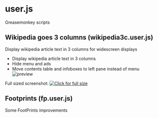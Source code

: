 user.js
=======

Greasemonkey scripts

Wikipedia goes 3 columns (wikipedia3c.user.js)
----------------------------------------------
Display wikipedia article text in 3 columns for widescreen displays
- Display wikipedia article text in 3 columns
- Hide menu and ads 
- Move contents table and infoboxes to left pane instead of menu
![preview](http://1.bp.blogspot.com/-j0sbw10ndLQ/UPxBnUaBp9I/AAAAAAAAANA/1BSX73ByFXQ/s500/wiki.png "Wikipedia goes 3 columns")

Full sized screenshot:
[![Click for full size](http://3.bp.blogspot.com/-cmqD3fDPoMA/UmtpdelHZ_I/AAAAAAAAtWE/IlxgMhM4xHA/s500/wiki.jpg)](http://3.bp.blogspot.com/-cmqD3fDPoMA/UmtpdelHZ_I/AAAAAAAAtWE/IlxgMhM4xHA/s1600/wiki.jpg)

Footprints (fp.user.js)
-----------------------
Some FootPrints improvements

